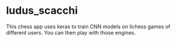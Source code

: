 # ludus_scacchi
This chess app uses keras to train CNN models on lichess games of different users.
You can then play with those engines.


